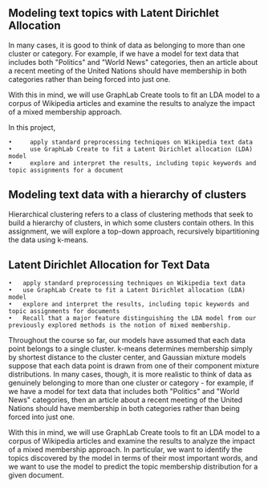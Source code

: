 ## Modeling text topics with Latent Dirichlet Allocation

In many cases, it is good to think of data as belonging to more than one cluster or category. For example, if we have a model for text data that includes both "Politics" and "World News" categories, then an article about a recent meeting of the United Nations should have membership in both categories rather than being forced into just one.

With this in mind, we will use GraphLab Create tools to fit an LDA model to a corpus of Wikipedia articles and examine the results to analyze the impact of a mixed membership approach.

In this project,

    •	  apply standard preprocessing techniques on Wikipedia text data
    •	  use GraphLab Create to fit a Latent Dirichlet allocation (LDA) model
    •	  explore and interpret the results, including topic keywords and topic assignments for a document


## Modeling text data with a hierarchy of clusters
Hierarchical clustering refers to a class of clustering methods that seek to build a hierarchy of clusters, in which some clusters contain others. In this assignment, we will explore a top-down approach, recursively bipartitioning the data using k-means.

##  Latent Dirichlet Allocation for Text Data

    •	apply standard preprocessing techniques on Wikipedia text data
    •	use GraphLab Create to fit a Latent Dirichlet allocation (LDA) model
    •	explore and interpret the results, including topic keywords and topic assignments for documents
    •	Recall that a major feature distinguishing the LDA model from our previously explored methods is the notion of mixed membership.


Throughout the course so far, our models have assumed that each data point belongs to a single cluster. k-means determines membership simply by shortest distance to the cluster center, and Gaussian mixture models suppose that each data point is drawn from one of their component mixture distributions. In many cases, though, it is more realistic to think of data as genuinely belonging to more than one cluster or category - for example, if we have a model for text data that includes both "Politics" and "World News" categories, then an article about a recent meeting of the United Nations should have membership in both categories rather than being forced into just one.

With this in mind, we will use GraphLab Create tools to fit an LDA model to a corpus of Wikipedia articles and examine the results to analyze the impact of a mixed membership approach. In particular, we want to identify the topics discovered by the model in terms of their most important words, and we want to use the model to predict the topic membership distribution for a given document.
